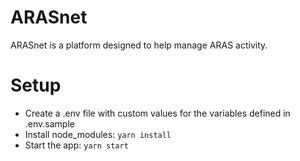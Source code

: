 # ARASnet

ARASnet is a platform designed to help manage ARAS activity.

# Setup

- Create a .env file with custom values for the variables defined in .env.sample
- Install node_modules: `yarn install`
- Start the app: `yarn start`
